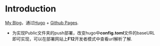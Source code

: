 # Introduction

[My Blog](https://hxie13.github.io/public/)，通过[Hugo](https://gohugo.io/) + [Github Pages](https://pages.github.com/).  

+ 为实现Public文件夹的push部署，改变hugo中**config.toml**文件的baseURL即可实现，可以在部署网站上**F12**开发者模式中查看url解析了解.
